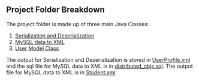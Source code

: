 ## Project Folder Breakdown
The project folder is made up of three main Java Classes:

1. [Serialization and Deserialization](https://github.com/Sianwa/xml_Assignment/blob/master/Student.xml)
2. [MySQL data to XML](https://github.com/Sianwa/xml_Assignment/blob/master/src/com/example/xmlAssignment/xmlDB.java)
3. [User Model Class](https://github.com/Sianwa/xml_Assignment/blob/master/src/com/example/xmlAssignment/User.java)

The output for Serialization and Deserialization is stored in [UserProfile.xml](https://github.com/Sianwa/xml_Assignment/blob/master/UserProfile.xml) and 
the sql file for MySQL data to XML is in [distributed_objs.sql](https://github.com/Sianwa/xml_Assignment/blob/master/distributed_objs.sql).
The output file for MySQL data to XML is in [Student.xml](https://github.com/Sianwa/xml_Assignment/blob/master/Student.xml)